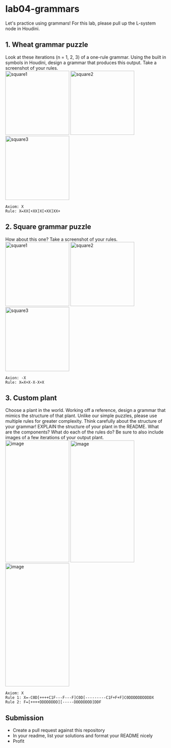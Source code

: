 # lab04-grammars
Let's practice using grammars! For this lab, please pull up the L-system node in Houdini.

## 1. Wheat grammar puzzle
Look at these iterations (n = 1, 2, 3) of a one-rule grammar. Using the built in symbols in Houdini, design a grammar that produces this output. Take a screenshot of your rules.\
<img width="200" alt="square1" src="https://user-images.githubusercontent.com/1758825/193949661-a3a0e1f7-7d68-4b9e-8384-d9991e1e9fd2.png">
<img width="200" alt="square2" src="https://user-images.githubusercontent.com/1758825/193949853-cf2306b3-3537-4c24-91b5-0a3083bc87c0.png">
<img width="200" alt="square3" src="https://user-images.githubusercontent.com/1758825/193949859-5e432b4b-f18d-48b5-a9e9-8d7dba255955.png">

```
Axiom: X
Rule: X=XX[+XX]X[+XX]XX+
```

## 2. Square grammar puzzle
How about this one? Take a screenshot of your rules.\
<img width="200" alt="square1" src="https://user-images.githubusercontent.com/1758825/193949895-87cdfb43-da7c-4867-ab1b-107e1ba9d2a7.png">
<img width="200" alt="square2" src="https://user-images.githubusercontent.com/1758825/193949904-a9cdfe0f-319e-4ca8-9935-dd338217a7cf.png">
<img width="200" alt="square3" src="https://user-images.githubusercontent.com/1758825/193949910-928e5993-ce26-4681-80f8-ffeb54be4dcf.png">

```
Axion: -X
Rule: X=X+X-X-X+X
```
## 3. Custom plant
Choose a plant in the world. Working off a reference, design a grammar that mimics the structure of that plant. Unlike our simple puzzles, please use multiple rules for greater complexity. Think carefully about the structure of your grammar! EXPLAIN the structure of your plant in the README. What are the components? What do each of the rules do? Be sure to also include images of a few iterations of your output plant. 
<img width="200" height="381" alt="image" src="https://github.com/user-attachments/assets/e8b3ba4e-71eb-49ca-938a-442433e8ccd0" />
<img width="200" height="380" alt="image" src="https://github.com/user-attachments/assets/c6c8d561-9300-4156-b44a-50a0a5dfbbf7" />
<img width="200" height="384" alt="image" src="https://github.com/user-attachments/assets/4e40abf4-be46-48d9-9c79-2b2e5a4c0c25" />
```
Axiom: X
Rule 1: X=-C0D[++++C1F---F---F]C0D[---------C1F+F+F]C0DDDDDDDDDDX
Rule 2: F=[++++DDDDDDDD][-----DDDDDDDD]DDF
```
## Submission
- Create a pull request against this repository
- In your readme, list your solutions and format your README nicely
- Profit
